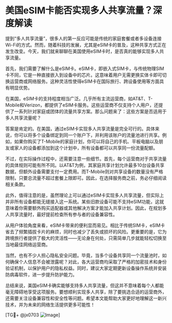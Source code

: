 # 美国eSIM卡能否实现多人共享流量？深度解读

提到“多人共享流量”，很多人的第一反应可能是传统的家庭套餐或者多设备连接Wi-Fi的方式。然而，随着科技的发展，尤其是eSIM卡的普及，这种共享方式正在发生改变。今天，我们就来聊聊在美国使用eSIM卡时，是否真的能够实现多人共享流量。

首先，我们需要了解什么是eSIM卡。eSIM卡，即嵌入式SIM卡，与传统物理SIM卡不同，它是一种直接嵌入到设备中的芯片。这意味着用户无需更换实体卡即可切换运营商或网络服务。这种灵活性使得eSIM卡在国际旅行、跨设备使用等方面具有明显优势。

在美国，eSIM卡的支持程度相当广泛。几乎所有主流运营商，如AT&T、T-Mobile和Verizon，都提供了eSIM卡服务。这些运营商不仅支持个人用户，还提供了一系列针对家庭或团体的流量共享方案。那么问题来了：这些方案是否适用于多人共享流量呢？

答案是肯定的。在美国，通过eSIM卡实现多人共享流量是完全可行的。具体来说，你可以将多个设备绑定到同一个账户下，并利用该账户的流量池进行共享。例如，如果你购买了T-Mobile的家庭计划，你可以将自己的手机、平板电脑以及朋友或家人的设备都添加到这个计划中，所有设备都可以共享同一份流量配额。

不过，在实际操作过程中，还需要注意一些细节。首先，每个运营商对于共享流量的具体规则可能有所不同。以AT&T为例，其家庭共享计划允许最多10台设备共享数据，但额外设备需要支付一定费用。而T-Mobile则对共享设备的数量没有严格限制，只要总流量不超过套餐上限即可。因此，在选择服务商之前，务必仔细阅读相关条款。

此外，值得注意的是，虽然理论上可以通过eSIM卡实现多人共享流量，但实际上并非所有设备都能无缝接入这一系统。某些旧款设备可能不支持eSIM功能，这就意味着你需要额外购买适配器或其他解决方案才能加入共享计划。因此，在规划多人共享流量时，最好提前检查所有参与者的设备兼容性。

从用户体验角度来看，eSIM卡带来的便利显而易见。相比于传统SIM卡，eSIM卡省去了频繁插拔卡片的麻烦，同时也减少了丢失或损坏的风险。更重要的是，它为跨境旅行者提供了极大的灵活性——无论身在何处，只需简单几步就能轻松切换至当地最佳网络运营商。

当然，也有不少人担心隐私安全问题。毕竟，当多个设备共享同一个流量池时，如何确保个人信息不会被泄露呢？对此，各大运营商均采取了严格的加密技术和身份验证机制，以保护用户的隐私权益。同时，建议大家定期更新设备操作系统并安装防病毒软件，进一步提升防护能力。

总结来说，美国eSIM卡确实能够支持多人共享流量，但这并不意味着每个人都能毫无障碍地享受这项服务。要想顺利实现多人共享，除了要挑选合适的运营商外，还需要关注设备兼容性和安全性等问题。希望本文能帮助大家更好地理解这一新兴技术，并为未来的网络生活提供更多可能性！

[TG💪+ @jx0703 ![Image](https://github.com/user-attachments/assets/dbca1d08-cadb-493c-b0ec-ad6f7a83f270)]